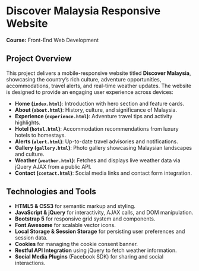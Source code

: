 # Discover Malaysia Responsive Website

**Course:** Front-End Web Development

## Project Overview  
This project delivers a mobile-responsive website titled **Discover Malaysia**, showcasing the country’s rich culture, adventure opportunities, accommodations, travel alerts, and real-time weather updates. The website is designed to provide an engaging user experience across devices:

- **Home (`index.html`)**: Introduction with hero section and feature cards.  
- **About (`about.html`)**: History, culture, and significance of Malaysia.  
- **Experience (`experience.html`)**: Adventure travel tips and activity highlights.  
- **Hotel (`hotel.html`)**: Accommodation recommendations from luxury hotels to homestays.  
- **Alerts (`alert.html`)**: Up-to-date travel advisories and notifications.  
- **Gallery (`gallery.html`)**: Photo gallery showcasing Malaysian landscapes and culture.  
- **Weather (`weather.html`)**: Fetches and displays live weather data via jQuery AJAX from a public API.  
- **Contact (`contact.html`)**: Social media links and contact form integration.  

## Technologies and Tools  
- **HTML5 & CSS3** for semantic markup and styling.  
- **JavaScript & jQuery** for interactivity, AJAX calls, and DOM manipulation.  
- **Bootstrap 5** for responsive grid system and components.  
- **Font Awesome** for scalable vector icons.  
- **Local Storage & Session Storage** for persisting user preferences and session data.  
- **Cookies** for managing the cookie consent banner.  
- **Restful API Integration** using jQuery to fetch weather information.  
- **Social Media Plugins** (Facebook SDK) for sharing and social interactions.  